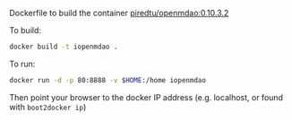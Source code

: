 Dockerfile to build the container [piredtu/openmdao:0.10.3.2](http:/hub.docker.com/u/piredtu/docker-openmdao)

To build: 

```bash
docker build -t iopenmdao .
```

To run:

```bash
docker run -d -p 80:8888 -v $HOME:/home iopenmdao
```

Then point your browser to the docker IP address (e.g. localhost, or found with `boot2docker ip`)

